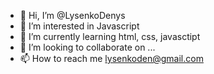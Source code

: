 - 👋 Hi, I’m @LysenkoDenys
- 👀 I’m interested in Javascript
- 🌱 I’m currently learning html, css, javasctipt
- 💞️ I’m looking to collaborate on ...
- 📫 How to reach me lysenkoden@gmail.com

<!---
LysenkoDenys/LysenkoDenys is a ✨ special ✨ repository because its `README.md` (this file) appears on your GitHub profile.
You can click the Preview link to take a look at your changes.
--->
